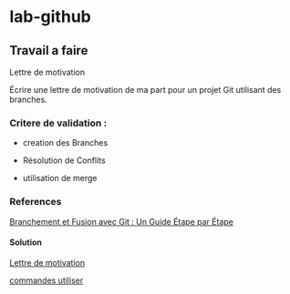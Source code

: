 # lab-github 

## Travail a faire
Lettre de motivation

Écrire une lettre de motivation de ma part pour un projet Git utilisant des branches.
### Critere de validation  :
-  creation des Branches 
  
- Résolution de Conflits 

- utilisation de merge 

### References 
[Branchement et Fusion avec Git : Un Guide Étape par Étape](https://www.varonis.com/blog/git-branching)
 


#### Solution 

[Lettre de motivation](/index.html)

[commandes utiliser ](/Commandes.md)
